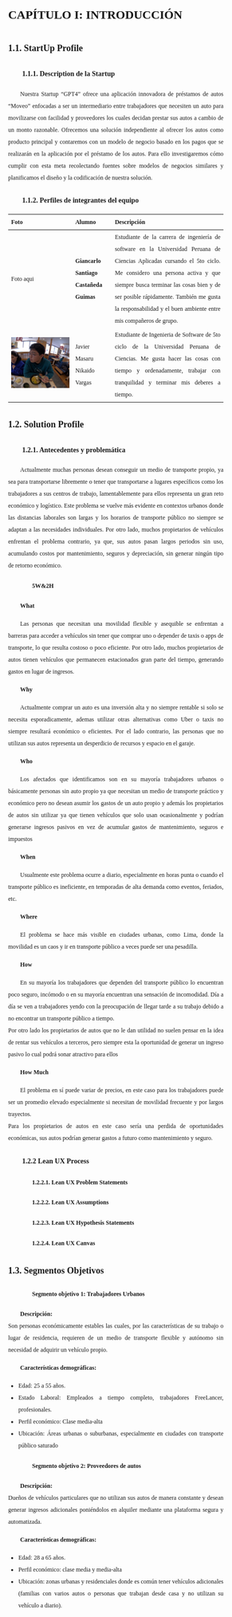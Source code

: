 <style>
  body {
    font-family: 'Times New Roman', sans-serif;
    text-align: justify;
    font-size: 12px;
    margin-left: 2em;
    margin-right: 2em;
    line-height: 2;
  }
  
  p {
    text-indent: 2em; /* Sangría en el primer renglón de cada párrafo */
  }

  h1 {
    margin-left: 0; /* No aplica sangría para el título principal */
  }

  h2 {
    margin-left: 0; /* No aplica sangría para subtítulos de nivel 2 */
  }

  h3 {
    margin-left: 2em; /* Aplica una sangría de 2em para subtítulos de nivel 3 */
  }

  h4 {
    margin-left: 4em; /* Aplica una sangría de 4em para subtítulos de nivel 4 */
  }
</style>

# **CAPÍTULO I: INTRODUCCIÓN**
## 1.1. StartUp Profile
### 1.1.1. Description de la Startup
Nuestra Startup “GPT4” ofrece una aplicación innovadora de préstamos de autos “Moveo” enfocadas a ser un intermediario entre trabajadores que necesiten un auto para movilizarse con facilidad y proveedores los cuales decidan prestar sus autos a cambio de un monto razonable. Ofrecemos una solución independiente al ofrecer los autos como producto principal y contaremos con un modelo de negocio basado en los pagos que se realizarán en la aplicación por el préstamo de los autos. Para ello investigaremos cómo cumplir con esta meta recolectando fuentes sobre modelos de negocios similares y planificamos el diseño y la codificación de nuestra solución.
### 1.1.2. Perfiles de integrantes del equipo

| Foto                                 | Alumno            | Descripción                                                                                                                                                                                                                                                                                                                                                                  |
| ------------------------------------ | ----------------- | ---------------------------------------------------------------------------------------------------------------------------------------------------------------------------------------------------------------------------------------------------------------------------------------------------------------------------------------------------------------------------- |
|         Foto aqui                             |       **Giancarlo Santiago Castañeda Guimas**               |                 Estudiante de la carrera de ingeniería de software en la Universidad Peruana de Ciencias Aplicadas cursando el 5to ciclo. Me considero una persona activa y que siempre busca terminar las cosas bien y de ser posible rápidamente. También me gusta la responsabilidad y el buen ambiente entre mis compañeros de grupo.
|        <img src="./assets/masaru.jpg" alt="masaruimagen">                          |       Javier Masaru Nikaido Vargas               |                 Estudiante de Ingenieria de Software de 5to ciclo de la Universidad Peruana de Ciencias. Me gusta hacer las cosas con tiempo y ordenadamente, trabajar con tranquilidad y terminar mis deberes a tiempo.                                                                                                     |         Foto aqui                             |       Nombre aqui               |                 Descripción tuya aqui                                                                                                     |         Foto aqui                             |       Nombre aqui               |                 Descripción tuya aqui                                                                                                                                                                                                                                                                                                 


## 1.2. Solution Profile
### 1.2.1. Antecedentes y problemática
Actualmente muchas personas desean conseguir un medio de transporte propio, ya sea para transportarse libremente o tener que transportarse a lugares específicos como los trabajadores a sus centros de trabajo, lamentablemente para ellos representa un gran reto económico y logístico. Este problema se vuelve más evidente en contextos urbanos donde las distancias laborales son largas y los horarios de transporte público no siempre se adaptan a las necesidades individuales. 
Por otro lado, muchos propietarios de vehículos enfrentan el problema contrario, ya que, sus autos pasan largos periodos sin uso, acumulando costos por mantenimiento, seguros y depreciación, sin generar ningún tipo de retorno económico.
#### 5W&2H
**What**

Las personas que necesitan una movilidad flexible y asequible se enfrentan a barreras para acceder a vehículos sin tener que comprar uno o depender de taxis o apps de transporte, lo que resulta costoso o poco eficiente.
Por otro lado, muchos propietarios de autos tienen vehículos que permanecen estacionados gran parte del tiempo, generando gastos en lugar de ingresos.

**Why**

Actualmente comprar un auto es una inversión alta y no siempre rentable si solo se necesita esporadicamente, ademas utilizar otras alternativas como Uber o taxis no siempre resultará económico o eficientes.
Por el lado contrario, las personas que no utilizan sus autos representa un desperdicio de recursos y espacio en el garaje.

**Who**

Los afectados que identificamos son en su mayoría trabajadores urbanos o básicamente personas sin auto propio ya que necesitan un medio de transporte práctico y económico pero no desean asumir los gastos de un auto propio y además los propietarios de autos sin utilizar ya que tienen vehículos que solo usan ocasionalmente y podrían generarse ingresos pasivos en vez de acumular gastos de mantenimiento, seguros e impuestos

**When**

Usualmente este problema ocurre a diario, especialmente en horas punta o cuando el transporte público es ineficiente, en temporadas de alta demanda como eventos, feriados, etc.  

**Where**

El problema se hace más visible en ciudades urbanas, como Lima, donde la movilidad es un caos y ir en transporte público a veces puede ser una pesadilla.

**How**

En su mayoría los trabajadores que dependen del transporte público lo encuentran poco seguro, incómodo o en su mayoría encuentran una sensación de incomodidad. Día a día se ven a trabajadores yendo con la preocupación de llegar tarde a su trabajo debido a no encontrar un transporte público a tiempo.  
Por otro lado los propietarios de autos que no le dan utilidad no suelen pensar en la idea de rentar sus vehículos a terceros, pero siempre esta la oportunidad de generar un ingreso pasivo lo cual podrá sonar atractivo para ellos

**How Much**

El problema en sí puede variar de precios, en este caso para los trabajadores puede ser un promedio elevado especialmente si necesitan de movilidad frecuente y por largos trayectos.  
Para los propietarios de autos en este caso sería una perdida de oportunidades económicas, sus autos podrían generar gastos a futuro como mantenimiento y seguro.
### 1.2.2 Lean UX Process
#### 1.2.2.1. Lean UX Problem Statements
#### 1.2.2.2. Lean UX Assumptions
#### 1.2.2.3. Lean UX Hypothesis Statements
#### 1.2.2.4. Lean UX Canvas
## 1.3. Segmentos Objetivos
#### Segmento objetivo 1: Trabajadores Urbanos  
**Descripción:**  
Son personas económicamente estables las cuales, por las características de su trabajo o lugar de residencia, requieren de un medio de transporte flexible y autónomo sin necesidad de adquirir un vehículo propio.

**Características demográficas:**  
* Edad: 25 a 55 años.  
* Estado Laboral: Empleados a tiempo completo, trabajadores FreeLancer, profesionales.
* Perfil económico: Clase media-alta
* Ubicación: Áreas urbanas o suburbanas, especialmente en ciudades con transporte público saturado

#### Segmento objetivo 2: Proveedores de autos  
**Descripción:**   
Dueños de vehículos particulares que no utilizan sus autos de manera constante y desean generar ingresos adicionales poniéndolos en alquiler mediante una plataforma segura y automatizada.

**Características demográficas:** 
* Edad: 28 a 65 años.  
* Perfil económico: clase media y media-alta
* Ubicación: zonas urbanas y residenciales donde es común tener vehículos adicionales (familias con varios autos o personas que trabajan desde casa y no utilizan su vehículo a diario).

